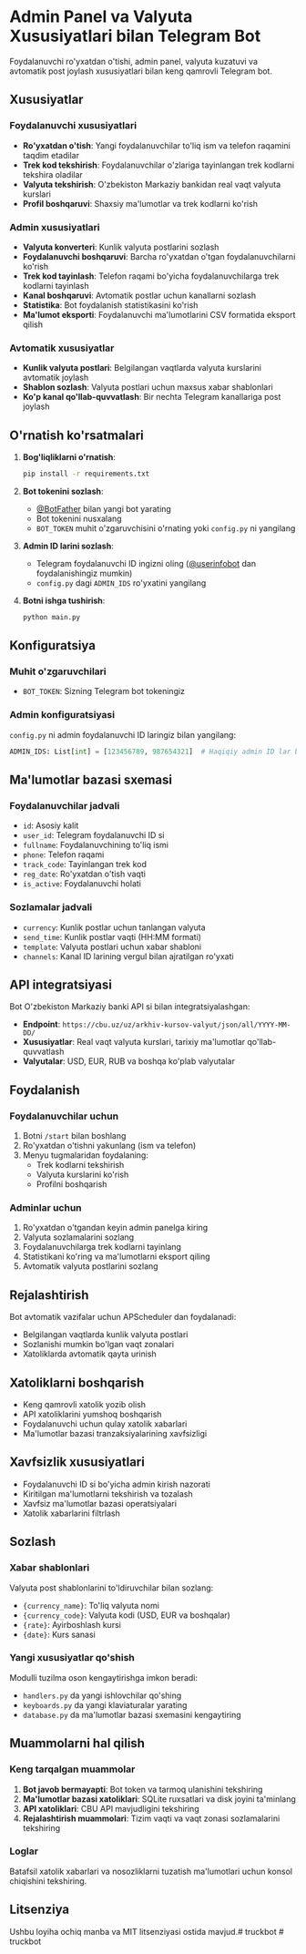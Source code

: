 # Admin Panel va Valyuta Xususiyatlari bilan Telegram Bot

Foydalanuvchi ro'yxatdan o'tishi, admin panel, valyuta kuzatuvi va avtomatik post joylash xususiyatlari bilan keng qamrovli Telegram bot.

## Xususiyatlar

### Foydalanuvchi xususiyatlari
- **Ro'yxatdan o'tish**: Yangi foydalanuvchilar to'liq ism va telefon raqamini taqdim etadilar
- **Trek kod tekshirish**: Foydalanuvchilar o'zlariga tayinlangan trek kodlarni tekshira oladilar
- **Valyuta tekshirish**: O'zbekiston Markaziy bankidan real vaqt valyuta kurslari
- **Profil boshqaruvi**: Shaxsiy ma'lumotlar va trek kodlarni ko'rish

### Admin xususiyatlari
- **Valyuta konverteri**: Kunlik valyuta postlarini sozlash
- **Foydalanuvchi boshqaruvi**: Barcha ro'yxatdan o'tgan foydalanuvchilarni ko'rish
- **Trek kod tayinlash**: Telefon raqami bo'yicha foydalanuvchilarga trek kodlarni tayinlash
- **Kanal boshqaruvi**: Avtomatik postlar uchun kanallarni sozlash
- **Statistika**: Bot foydalanish statistikasini ko'rish
- **Ma'lumot eksporti**: Foydalanuvchi ma'lumotlarini CSV formatida eksport qilish

### Avtomatik xususiyatlar
- **Kunlik valyuta postlari**: Belgilangan vaqtlarda valyuta kurslarini avtomatik joylash
- **Shablon sozlash**: Valyuta postlari uchun maxsus xabar shablonlari
- **Ko'p kanal qo'llab-quvvatlash**: Bir nechta Telegram kanallariga post joylash

## O'rnatish ko'rsatmalari

1. **Bog'liqliklarni o'rnatish**:
   ```bash
   pip install -r requirements.txt
   ```

2. **Bot tokenini sozlash**:
   - [@BotFather](https://t.me/botfather) bilan yangi bot yarating
   - Bot tokenini nusxalang
   - `BOT_TOKEN` muhit o'zgaruvchisini o'rnating yoki `config.py` ni yangilang

3. **Admin ID larini sozlash**:
   - Telegram foydalanuvchi ID ingizni oling ([@userinfobot](https://t.me/userinfobot) dan foydalanishingiz mumkin)
   - `config.py` dagi `ADMIN_IDS` ro'yxatini yangilang

4. **Botni ishga tushirish**:
   ```bash
   python main.py
   ```

## Konfiguratsiya

### Muhit o'zgaruvchilari
- `BOT_TOKEN`: Sizning Telegram bot tokeningiz

### Admin konfiguratsiyasi
`config.py` ni admin foydalanuvchi ID laringiz bilan yangilang:
```python
ADMIN_IDS: List[int] = [123456789, 987654321]  # Haqiqiy admin ID lar bilan almashtiring
```

## Ma'lumotlar bazasi sxemasi

### Foydalanuvchilar jadvali
- `id`: Asosiy kalit
- `user_id`: Telegram foydalanuvchi ID si
- `fullname`: Foydalanuvchining to'liq ismi
- `phone`: Telefon raqami
- `track_code`: Tayinlangan trek kod
- `reg_date`: Ro'yxatdan o'tish vaqti
- `is_active`: Foydalanuvchi holati

### Sozlamalar jadvali
- `currency`: Kunlik postlar uchun tanlangan valyuta
- `send_time`: Kunlik postlar vaqti (HH:MM formati)
- `template`: Valyuta postlari uchun xabar shabloni
- `channels`: Kanal ID larining vergul bilan ajratilgan ro'yxati

## API integratsiyasi

Bot O'zbekiston Markaziy banki API si bilan integratsiyalashgan:
- **Endpoint**: `https://cbu.uz/uz/arkhiv-kursov-valyut/json/all/YYYY-MM-DD/`
- **Xususiyatlar**: Real vaqt valyuta kurslari, tarixiy ma'lumotlar qo'llab-quvvatlash
- **Valyutalar**: USD, EUR, RUB va boshqa ko'plab valyutalar

## Foydalanish

### Foydalanuvchilar uchun
1. Botni `/start` bilan boshlang
2. Ro'yxatdan o'tishni yakunlang (ism va telefon)
3. Menyu tugmalaridan foydalaning:
   - Trek kodlarni tekshirish
   - Valyuta kurslarini ko'rish
   - Profilni boshqarish

### Adminlar uchun
1. Ro'yxatdan o'tgandan keyin admin panelga kiring
2. Valyuta sozlamalarini sozlang
3. Foydalanuvchilarga trek kodlarni tayinlang
4. Statistikani ko'ring va ma'lumotlarni eksport qiling
5. Avtomatik valyuta postlarini sozlang

## Rejalashtirish

Bot avtomatik vazifalar uchun APScheduler dan foydalanadi:
- Belgilangan vaqtlarda kunlik valyuta postlari
- Sozlanishi mumkin bo'lgan vaqt zonalari
- Xatoliklarda avtomatik qayta urinish

## Xatoliklarni boshqarish

- Keng qamrovli xatolik yozib olish
- API xatoliklarini yumshoq boshqarish
- Foydalanuvchi uchun qulay xatolik xabarlari
- Ma'lumotlar bazasi tranzaksiyalarining xavfsizligi

## Xavfsizlik xususiyatlari

- Foydalanuvchi ID si bo'yicha admin kirish nazorati
- Kiritilgan ma'lumotlarni tekshirish va tozalash
- Xavfsiz ma'lumotlar bazasi operatsiyalari
- Xatolik xabarlarini filtrlash

## Sozlash

### Xabar shablonlari
Valyuta post shablonlarini to'ldiruvchilar bilan sozlang:
- `{currency_name}`: To'liq valyuta nomi
- `{currency_code}`: Valyuta kodi (USD, EUR va boshqalar)
- `{rate}`: Ayirboshlash kursi
- `{date}`: Kurs sanasi

### Yangi xususiyatlar qo'shish
Modulli tuzilma oson kengaytirishga imkon beradi:
- `handlers.py` da yangi ishlovchilar qo'shing
- `keyboards.py` da yangi klaviaturalar yarating
- `database.py` da ma'lumotlar bazasi sxemasini kengaytiring

## Muammolarni hal qilish

### Keng tarqalgan muammolar
1. **Bot javob bermayapti**: Bot token va tarmoq ulanishini tekshiring
2. **Ma'lumotlar bazasi xatoliklari**: SQLite ruxsatlari va disk joyini ta'minlang
3. **API xatoliklari**: CBU API mavjudligini tekshiring
4. **Rejalashtirish muammolari**: Tizim vaqti va vaqt zonasi sozlamalarini tekshiring

### Loglar
Batafsil xatolik xabarlari va nosozliklarni tuzatish ma'lumotlari uchun konsol chiqishini tekshiring.

## Litsenziya

Ushbu loyiha ochiq manba va MIT litsenziyasi ostida mavjud.#   t r u c k b o t  
 #   t r u c k b o t  
 